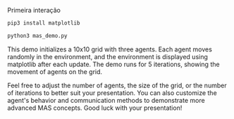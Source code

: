 

Primeira interação

```sh
pip3 install matplotlib

python3 mas_demo.py
```




This demo initializes a 10x10 grid with three agents. Each agent moves randomly in the environment, and the environment is displayed using matplotlib after each update. The demo runs for 5 iterations, showing the movement of agents on the grid.

Feel free to adjust the number of agents, the size of the grid, or the number of iterations to better suit your presentation. You can also customize the agent's behavior and communication methods to demonstrate more advanced MAS concepts. Good luck with your presentation!


